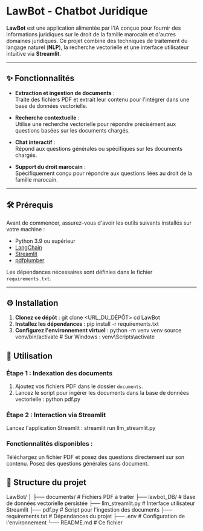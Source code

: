 # LawBot - Chatbot Juridique

**LawBot** est une application alimentée par l'IA conçue pour fournir des informations juridiques sur le droit de la famille marocain et d'autres domaines juridiques. Ce projet combine des techniques de traitement du langage naturel (**NLP**), la recherche vectorielle et une interface utilisateur intuitive via **Streamlit**.

---

## ✨ Fonctionnalités

- **Extraction et ingestion de documents** :  
  Traite des fichiers PDF et extrait leur contenu pour l'intégrer dans une base de données vectorielle.
  
- **Recherche contextuelle** :  
  Utilise une recherche vectorielle pour répondre précisément aux questions basées sur les documents chargés.
  
- **Chat interactif** :  
  Répond aux questions générales ou spécifiques sur les documents chargés.
  
- **Support du droit marocain** :  
  Spécifiquement conçu pour répondre aux questions liées au droit de la famille marocain.

---

## 🛠️ Prérequis

Avant de commencer, assurez-vous d'avoir les outils suivants installés sur votre machine :

- Python 3.9 ou supérieur
- [LangChain](https://docs.langchain.com/)
- [Streamlit](https://streamlit.io/)
- [pdfplumber](https://github.com/jsvine/pdfplumber)

Les dépendances nécessaires sont définies dans le fichier `requirements.txt`.

---

## ⚙️ Installation

1. **Clonez ce dépôt** :
   git clone <URL_DU_DÉPÔT>
   cd LawBot
2. **Installez les dépendances** :
   pip install -r requirements.txt
3. **Configurez l'environnement virtuel** :
python -m venv venv
source venv/bin/activate  # Sur Windows : venv\Scripts\activate
## 🚀 Utilisation

### Étape 1 : Indexation des documents
1. Ajoutez vos fichiers PDF dans le dossier `documents`.
2. Lancez le script pour ingérer les documents dans la base de données vectorielle :
   python pdf.py
### Étape 2 : Interaction via Streamlit
Lancez l'application Streamlit :
   streamlit run llm_streamlit.py
### Fonctionnalités disponibles :
Téléchargez un fichier PDF et posez des questions directement sur son contenu.
Posez des questions générales sans document.
## 📂 Structure du projet
LawBot/
│
├── documents/            # Fichiers PDF à traiter
├── lawbot_DB/            # Base de données vectorielle persistée
├── llm_streamlit.py      # Interface utilisateur Streamlit
├── pdf.py                # Script pour l'ingestion des documents
├── requirements.txt      # Dépendances du projet
├── .env                  # Configuration de l'environnement
└── README.md             # Ce fichier
